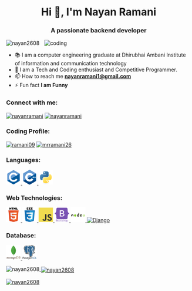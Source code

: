 <h1 align="center">Hi 👋, I'm Nayan Ramani</h1>
<h3 align="center">A passionate backend developer</h3>

<img align="right" alt="coding" width="400" src="https://cdn.dribbble.com/users/1162077/screenshots/3848914/programmer.gif"> 

<p align="left"> <img src="https://komarev.com/ghpvc/?username=nayan2608&label=Profile%20views&color=0e75b6&style=flat" alt="nayan2608" /> </p>

- 📚 I am a computer engineering graduate at Dhirubhai Ambani Institute of information and communication technology
- 🎯 I am a Tech and Coding enthusiast and Competitive Programmer.
- 📫 How to reach me **nayanramani1@gmail.com**
- ⚡ Fun fact **I am Funny**

<h3 align="left">Connect with me:</h3>
<p align="left">
<a href="https://linkedin.com/in/nayanramani" target="blank"><img align="center" src="https://cdn.jsdelivr.net/npm/simple-icons@3.1.0/icons/linkedin.svg" alt="nayanramani" height="30" width="40" /></a>
<a href="https://www.instagram.com/n.a.y.a.n._2608" target="blank"><img align="center" src="https://cdn.jsdelivr.net/npm/simple-icons@3.1.0/icons/instagram.svg" alt="nayanramani" height="30" width="40" /></a>
</p>

<h3 align="left">Coding Profile:</h3>
<p align="left">
<a href="https://www.leetcode.com/ramani09" target="blank"><img align="center" src="https://cdn.jsdelivr.net/npm/simple-icons@3.1.0/icons/leetcode.svg" alt="ramani09" height="30" width="40" /></a>
<a href="https://www.codechef.com/users/mrramani26" target="blank"><img align="center" src="https://cdn.jsdelivr.net/npm/simple-icons@3.1.0/icons/codechef.svg" alt="mrramani26" height="30" width="40" /></a>
</p>


<h3 align="left">Languages:</h3>
<p align="left">
<a href="https://www.cprogramming.com/" target="_blank" rel="noreferrer"> <img src="https://raw.githubusercontent.com/devicons/devicon/master/icons/c/c-original.svg" alt="c" width="40" height="40"/> </a> 
<a href="https://www.w3schools.com/cpp/" target="_blank" rel="noreferrer"> <img src="https://raw.githubusercontent.com/devicons/devicon/master/icons/cplusplus/cplusplus-original.svg" alt="cplusplus" width="40" height="40"/> </a>
</a> <a href="https://www.python.org" target="_blank" rel="noreferrer"> <img src="https://raw.githubusercontent.com/devicons/devicon/master/icons/python/python-original.svg" alt="python" width="40" height="40"/> </a> 
</p>

<h3 align="left">Web Technologies:</h3>
<p align="left">
<a href="https://www.w3schools.com/html/" target="_blank" rel="noreferrer"> <img src="https://raw.githubusercontent.com/devicons/devicon/master/icons/html5/html5-original-wordmark.svg" alt="html5" width="40" height="40"/> </a> 
<a href="https://www.w3schools.com/css/" target="_blank" rel="noreferrer"> <img src="https://raw.githubusercontent.com/devicons/devicon/master/icons/css3/css3-original-wordmark.svg" alt="css3" width="40" height="40"/> </a> 
<a href="https://developer.mozilla.org/en-US/docs/Web/JavaScript" target="_blank" rel="noreferrer"> <img src="https://raw.githubusercontent.com/devicons/devicon/master/icons/javascript/javascript-original.svg" alt="javascript" width="40" height="40"/> </a>
<a href="https://getbootstrap.com" target="_blank" rel="noreferrer"> <img src="https://raw.githubusercontent.com/devicons/devicon/master/icons/bootstrap/bootstrap-plain-wordmark.svg" alt="bootstrap" width="40" height="40"/> </a> 
<a href="https://nodejs.org" target="_blank" rel="noreferrer"> <img src="https://raw.githubusercontent.com/devicons/devicon/master/icons/nodejs/nodejs-original-wordmark.svg" alt="nodejs" width="40" height="40"/> </a> 
<a href="https://www.djangoproject.com" target="_blank" rel="noreferrer"> <img src="https://static.djangoproject.com/img/logos/django-logo-negative.png" alt="Django" width="40" height="40"/> </a> 
</p>

<h3 align="left">Database:</h3>
<p align="left">
<a href="https://www.mongodb.com/" target="_blank" rel="noreferrer"> <img src="https://raw.githubusercontent.com/devicons/devicon/master/icons/mongodb/mongodb-original-wordmark.svg" alt="mongodb" width="40" height="40"/> </a> 
<a href="https://www.postgresql.org" target="_blank" rel="noreferrer"> <img src="https://raw.githubusercontent.com/devicons/devicon/master/icons/postgresql/postgresql-original-wordmark.svg" alt="postgresql" width="40" height="40"/> 
</p>

<p><img align="left" src="https://github-readme-stats.vercel.app/api/top-langs?username=nayan2608&show_icons=true&locale=en&layout=compact&theme=radical" alt="nayan2608" /></p>

<p>&nbsp;<img align="center" src="https://github-readme-stats.vercel.app/api?username=nayan2608&show_icons=true&theme=radical" alt="nayan2608" /></p>

<p><img align="center" src="https://github-readme-streak-stats.herokuapp.com/?user=nayan2608&theme=radical" alt="nayan2608" /></p>

